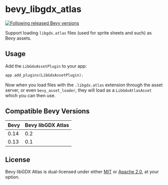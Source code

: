 # bevy_libgdx_atlas

[![Following released Bevy versions](https://img.shields.io/badge/Bevy%20tracking-released%20version-lightblue)](https://bevyengine.org/learn/quick-start/plugin-development/#main-branch-tracking)


Support loading `libgdx.atlas` files (used for sprite sheets and such) as Bevy assets.

## Usage

Add the `LibGdxAssetPlugin` to your app:

```rust
app.add_plugins(LibGdxAssetPlugin);
```

Now when you load files with the `.libgdx.atlas` extension through the asset server, or even `bevy_asset_loader`, they will load as a `LibGdxAtlasAsset` which you can then use.

## Compatible Bevy Versions

|Bevy|Bevy libGDX Atlas|
|-|-|
|0.14|0.2|
|0.13|0.1|

## License

Bevy libGDX Atlas is dual-licensed under either [MIT](https://opensource.org/license/MIT) or [Apache 2.0](https://www.apache.org/licenses/LICENSE-2.0), at your option.
